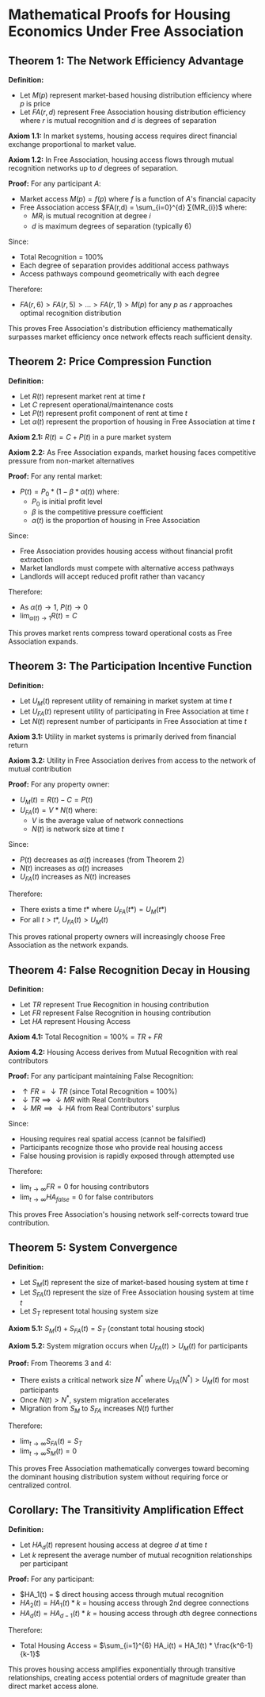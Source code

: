 # Mathematical Proofs for Housing Economics Under Free Association

## Theorem 1: The Network Efficiency Advantage

**Definition:** 
- Let $M(p)$ represent market-based housing distribution efficiency where $p$ is price
- Let $FA(r,d)$ represent Free Association housing distribution efficiency where $r$ is mutual recognition and $d$ is degrees of separation

**Axiom 1.1:** In market systems, housing access requires direct financial exchange proportional to market value.

**Axiom 1.2:** In Free Association, housing access flows through mutual recognition networks up to $d$ degrees of separation.

**Proof:**
For any participant $A$:
- Market access $M(p) = f(p)$ where $f$ is a function of $A$'s financial capacity
- Free Association access $FA(r,d) = \sum_{i=0}^{d} ∑(MR_{i})$ where:
  - $MR_{i}$ is mutual recognition at degree $i$
  - $d$ is maximum degrees of separation (typically 6)

Since:
- Total Recognition = 100%
- Each degree of separation provides additional access pathways
- Access pathways compound geometrically with each degree

Therefore:
- $FA(r,6) > FA(r,5) > ... > FA(r,1) > M(p)$ for any $p$ as $r$ approaches optimal recognition distribution

This proves Free Association's distribution efficiency mathematically surpasses market efficiency once network effects reach sufficient density.

## Theorem 2: Price Compression Function

**Definition:**
- Let $R(t)$ represent market rent at time $t$
- Let $C$ represent operational/maintenance costs
- Let $P(t)$ represent profit component of rent at time $t$
- Let $α(t)$ represent the proportion of housing in Free Association at time $t$

**Axiom 2.1:** $R(t) = C + P(t)$ in a pure market system

**Axiom 2.2:** As Free Association expands, market housing faces competitive pressure from non-market alternatives

**Proof:**
For any rental market:
- $P(t) = P_0 * (1 - β * α(t))$ where:
  - $P_0$ is initial profit level
  - $β$ is the competitive pressure coefficient
  - $α(t)$ is the proportion of housing in Free Association

Since:
- Free Association provides housing access without financial profit extraction
- Market landlords must compete with alternative access pathways
- Landlords will accept reduced profit rather than vacancy

Therefore:
- As $α(t) → 1$, $P(t) → 0$
- $\lim_{α(t) \to 1} R(t) = C$

This proves market rents compress toward operational costs as Free Association expands.

## Theorem 3: The Participation Incentive Function

**Definition:**
- Let $U_M(t)$ represent utility of remaining in market system at time $t$
- Let $U_{FA}(t)$ represent utility of participating in Free Association at time $t$
- Let $N(t)$ represent number of participants in Free Association at time $t$

**Axiom 3.1:** Utility in market systems is primarily derived from financial return

**Axiom 3.2:** Utility in Free Association derives from access to the network of mutual contribution

**Proof:**
For any property owner:
- $U_M(t) = R(t) - C = P(t)$
- $U_{FA}(t) = V * N(t)$ where:
  - $V$ is the average value of network connections
  - $N(t)$ is network size at time $t$

Since:
- $P(t)$ decreases as $α(t)$ increases (from Theorem 2)
- $N(t)$ increases as $α(t)$ increases
- $U_{FA}(t)$ increases as $N(t)$ increases

Therefore:
- There exists a time $t*$ where $U_{FA}(t*) = U_M(t*)$
- For all $t > t*$, $U_{FA}(t) > U_M(t)$

This proves rational property owners will increasingly choose Free Association as the network expands.

## Theorem 4: False Recognition Decay in Housing

**Definition:**
- Let $TR$ represent True Recognition in housing contribution
- Let $FR$ represent False Recognition in housing contribution
- Let $HA$ represent Housing Access

**Axiom 4.1:** Total Recognition = 100% = $TR + FR$

**Axiom 4.2:** Housing Access derives from Mutual Recognition with real contributors

**Proof:**
For any participant maintaining False Recognition:
- $↑FR = ↓TR$ (since Total Recognition = 100%)
- $↓TR ⟹ ↓MR$ with Real Contributors
- $↓MR ⟹ ↓HA$ from Real Contributors' surplus

Since:
- Housing requires real spatial access (cannot be falsified)
- Participants recognize those who provide real housing access
- False housing provision is rapidly exposed through attempted use

Therefore:
- $\lim_{t \to ∞} FR = 0$ for housing contributors
- $\lim_{t \to ∞} HA_{false} = 0$ for false contributors

This proves Free Association's housing network self-corrects toward true contribution.

## Theorem 5: System Convergence

**Definition:**
- Let $S_M(t)$ represent the size of market-based housing system at time $t$
- Let $S_{FA}(t)$ represent the size of Free Association housing system at time $t$
- Let $S_T$ represent total housing system size

**Axiom 5.1:** $S_M(t) + S_{FA}(t) = S_T$ (constant total housing stock)

**Axiom 5.2:** System migration occurs when $U_{FA}(t) > U_M(t)$ for participants

**Proof:**
From Theorems 3 and 4:
- There exists a critical network size $N^*$ where $U_{FA}(N^*) > U_M(t)$ for most participants
- Once $N(t) > N^*$, system migration accelerates
- Migration from $S_M$ to $S_{FA}$ increases $N(t)$ further

Therefore:
- $\lim_{t \to ∞} S_{FA}(t) = S_T$
- $\lim_{t \to ∞} S_M(t) = 0$

This proves Free Association mathematically converges toward becoming the dominant housing distribution system without requiring force or centralized control.

## Corollary: The Transitivity Amplification Effect

**Definition:**
- Let $HA_d(t)$ represent housing access at degree $d$ at time $t$
- Let $k$ represent the average number of mutual recognition relationships per participant

**Proof:**
For any participant:
- $HA_1(t) = $ direct housing access through mutual recognition
- $HA_2(t) = HA_1(t) * k$ = housing access through 2nd degree connections
- $HA_d(t) = HA_{d-1}(t) * k$ = housing access through $d$th degree connections

Therefore:
- Total Housing Access = $\sum_{i=1}^{6} HA_i(t) = HA_1(t) * \frac{k^6-1}{k-1}$

This proves housing access amplifies exponentially through transitive relationships, creating access potential orders of magnitude greater than direct market access alone.
